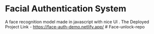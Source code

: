# Facial Authentication System
A face recognition model made in javascript with nice UI
. The Deployed Project Link - https://face-auth-demo.netlify.app/
#   F a c e - u n l o c k - r e p o  
 